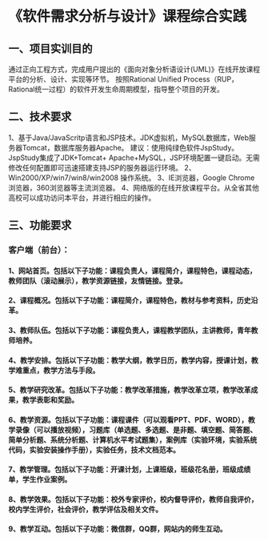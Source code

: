# **《软件需求分析与设计》课程综合实践**

## 一、项目实训目的
通过正向工程方式，完成用户提出的《面向对象分析语设计(UML)》在线开放课程平台的分析、设计、实现等环节。
按照Rational Unified Process（RUP，Rational统一过程）的软件开发生命周期模型，指导整个项目的开发。

## 二、技术要求
1、基于Java/JavaScritp语言和JSP技术。JDK虚拟机，MySQL数据库，Web服务器Tomcat，数据库服务器Apache。
建议：使用纯绿色软件JspStudy。JspStudy集成了JDK+Tomcat+ Apache+MySQL，JSP环境配置一键启动。无需修改任何配置即可迅速搭建支持JSP的服务器运行环境。
2、Win2000/XP/win7/win8/win2008 操作系统。
3、IE浏览器，Google Chrome浏览器，360浏览器等主流浏览器。
4、网络版的在线开放课程平台。从全省其他高校可以成功访问本平台，并进行相应的操作。

## 三、功能要求
### 客户端（前台）：
#### 1、网站首页。包括以下子功能：课程负责人，课程简介，课程特色，课程动态，教师团队（滚动展示），教学资源链接，友情链接。登录。

#### 2、课程概况。包括以下子功能：课程简介，课程特色，教材与参考资料，历史沿革。
#### 3、教师队伍。包括以下子功能：课程负责人，课程教学团队，主讲教师，青年教师培养。
#### 4、教学安排。包括以下子功能：教学大纲，教学日历，教学内容，授课计划，教学难重点，教学方法与手段。
#### 5、教学研究改革。包括以下子功能：教学改革措施，教学改革立项，教学改革成果，教学表彰和奖励。
#### 6、教学资源。包括以下子功能：课程课件（可以观看PPT、PDF、WORD），教学录像（可以播放视频），习题库（单选题、多选题、是非题、填空题、简答题、简单分析题、系统分析题、计算机水平考试题集），案例库（实验环境，实验系统代码，实验安装操作手册），实验任务，技术文档范本。
#### 7、教学管理。包括以下子功能：开课计划，上课班级，班级花名册，班级成绩单，学生作业案例。
#### 8、教学效果。包括以下子功能：校外专家评价，校内督导评价，教师自我评价，校内学生评价，社会评价，教学评估及相关文件。
#### 9、教学互动。包括以下子功能：微信群，QQ群，网站内的师生互动。
